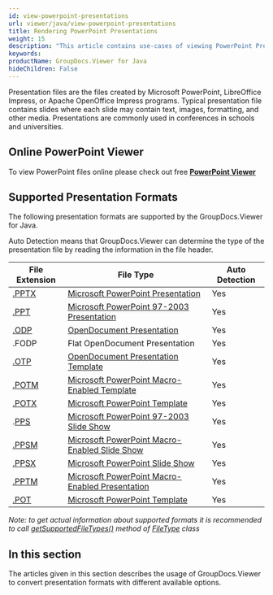 ```yaml
---
id: view-powerpoint-presentations
url: viewer/java/view-powerpoint-presentations
title: Rendering PowerPoint Presentations
weight: 15
description: "This article contains use-cases of viewing PowerPoint Presentations with GroupDocs.Viewer within your Java applications."
keywords: 
productName: GroupDocs.Viewer for Java
hideChildren: False
---
```

Presentation files are the files created by Microsoft PowerPoint, LibreOffice Impress, or Apache OpenOffice Impress programs. Typical presentation file contains slides where each slide may contain text, images, formatting, and other media. Presentations are commonly used in conferences in schools and universities.

## Online PowerPoint Viewer

To view PowerPoint files online please check out free **[PowerPoint Viewer](https://products.groupdocs.app/viewer/powerpoint)**

## Supported Presentation Formats

The following presentation formats are supported by the GroupDocs.Viewer for Java. 

Auto Detection means that GroupDocs.Viewer can determine the type of the presentation file by reading the information in the file header.

| File Extension | File Type | Auto Detection |
| --- | --- | --- |
| [.PPTX](https://wiki.fileformat.com/presentation/pptx/) | [Microsoft PowerPoint Presentation](https://wiki.fileformat.com/presentation/pptx/) | Yes |
| [.PPT](https://wiki.fileformat.com/presentation/ppt/) | [Microsoft PowerPoint 97-2003 Presentation](https://wiki.fileformat.com/presentation/ppt/) | Yes |
| [.ODP](https://wiki.fileformat.com/presentation/odp) | [OpenDocument Presentation](https://wiki.fileformat.com/presentation/odp) | Yes |
| .FODP | Flat OpenDocument Presentation | Yes |
| [.OTP](https://wiki.fileformat.com/presentation/otp) | [OpenDocument Presentation Template](https://wiki.fileformat.com/presentation/otp) | Yes |
| [.POTM](https://wiki.fileformat.com/presentation/potm) | [Microsoft PowerPoint Macro-Enabled Template](https://wiki.fileformat.com/presentation/potm) | Yes |
| [.POTX](https://wiki.fileformat.com/presentation/potx) | [Microsoft PowerPoint Template](https://wiki.fileformat.com/presentation/potx) | Yes |
| .[PPS](https://wiki.fileformat.com/presentation/pps) | [Microsoft PowerPoint 97-2003 Slide Show](https://wiki.fileformat.com/presentation/pps) | Yes |
| [.PPSM](https://wiki.fileformat.com/presentation/ppsm) | [Microsoft PowerPoint Macro-Enabled Slide Show](https://wiki.fileformat.com/presentation/ppsm) | Yes |
| [.PPSX](https://wiki.fileformat.com/presentation/ppsx) | [Microsoft PowerPoint Slide Show](https://wiki.fileformat.com/presentation/ppsx) | Yes |
| [.PPTM](https://wiki.fileformat.com/presentation/pptm) | [Microsoft PowerPoint Macro-Enabled Presentation](https://wiki.fileformat.com/presentation/pptm) | Yes |
| [.POT](https://wiki.fileformat.com/presentation/pot) | [Microsoft PowerPoint Template](https://wiki.fileformat.com/presentation/pot) | Yes |

*Note:* _to get actual information about supported formats it is recommended to call [getSupportedFileTypes()](https://apireference.groupdocs.com/viewer/java/com.groupdocs.viewer/FileType#getSupportedFileTypes()) method of [FileType](https://apireference.groupdocs.com/viewer/java/com.groupdocs.viewer/FileType) class_

## In this section

The articles given in this section describes the usage of GroupDocs.Viewer to convert presentation formats with different available options.
